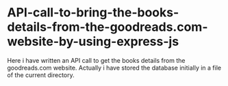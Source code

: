 # API-call-to-bring-the-books-details-from-the-goodreads.com-website-by-using-express-js

Here i have written an API call to get the books details from the goodreads.com website. Actually i have stored the database initially in a file of the current directory.
